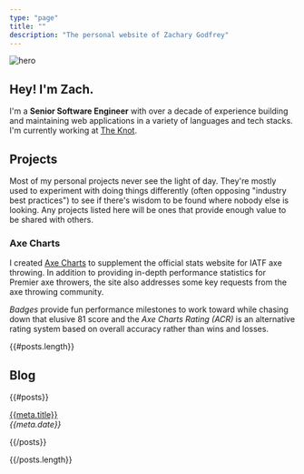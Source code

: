 ```yaml
---
type: "page"
title: ""
description: "The personal website of Zachary Godfrey"
---
```


![hero](data:image/jpg;base64,{{>hero}})

## Hey! I'm Zach.

I'm a **Senior Software Engineer** with over a decade of experience building and maintaining web applications in a variety of languages and tech stacks. I'm currently working at [The Knot](https://theknot.com).

## Projects

Most of my personal projects never see the light of day. They're mostly used to experiment with doing things differently (often opposing "industry best practices") to see if there's wisdom to be found where nobody else is looking. Any projects listed here will be ones that provide enough value to be shared with others.

### Axe Charts

I created [Axe Charts](https://axecharts.com) to supplement the official stats website for IATF axe throwing. In addition to providing in-depth performance statistics for Premier axe throwers, the site also addresses some key requests from the axe throwing community.

*Badges* provide fun performance milestones to work toward while chasing down that elusive 81 score and the *Axe Charts Rating (ACR)* is an alternative rating system based on overall accuracy rather than wins and losses.

{{#posts.length}}

## Blog

{{#posts}}

[{{meta.title}}](/{{{uri}}})\
*{{meta.date}}*

{{/posts}}

{{/posts.length}}
